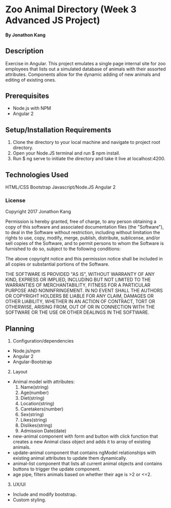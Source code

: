 # Zoo Animal Directory (Week 3 Advanced JS Project)

#### By Jonathon Kang

## Description

Exercise in Angular. This project emulates a single page internal site for zoo employees that lists out a simulated database of animals with their assorted attributes. Components allow for the dynamic adding of new animals and editing of existing ones.

## Prerequisites
* Node.js with NPM
* Angular 2

## Setup/Installation Requirements
1. Clone the directory to your local machine and navigate to project root directory.
2. Open your Node.JS terminal and run $ npm install.
3. Run $ ng serve to initiate the directory and take it live at localhost:4200.

## Technologies Used

HTML/CSS
Bootstrap
Javascript/Node.JS
Angular 2

### License

Copyright 2017 Jonathon Kang

Permission is hereby granted, free of charge, to any person obtaining a copy of this software and associated documentation files (the "Software"), to deal in the Software without restriction, including without limitation the rights to use, copy, modify, merge, publish, distribute, sublicense, and/or sell copies of the Software, and to permit persons to whom the Software is furnished to do so, subject to the following conditions:

The above copyright notice and this permission notice shall be included in all copies or substantial portions of the Software.

THE SOFTWARE IS PROVIDED "AS IS", WITHOUT WARRANTY OF ANY KIND, EXPRESS OR IMPLIED, INCLUDING BUT NOT LIMITED TO THE WARRANTIES OF MERCHANTABILITY, FITNESS FOR A PARTICULAR PURPOSE AND NONINFRINGEMENT. IN NO EVENT SHALL THE AUTHORS OR COPYRIGHT HOLDERS BE LIABLE FOR ANY CLAIM, DAMAGES OR OTHER LIABILITY, WHETHER IN AN ACTION OF CONTRACT, TORT OR OTHERWISE, ARISING FROM, OUT OF OR IN CONNECTION WITH THE SOFTWARE OR THE USE OR OTHER DEALINGS IN THE SOFTWARE.

## Planning
1. Configuration/dependencies
  * Node.js/npm
  * Angular 2
  * Angular-Bootstrap

2. Layout
  * Animal model with attributes:
    1. Name(string)
    2. Age(number)
    3. Diet(string)
    4. Location(string)
    5. Caretakers(number)
    6. Sex(string)
    7. Likes(string)
    8. Dislikes(string)
    9. Admission Date(date)
  * new-animal component with form and button with click function that creates a new Animal class object and adds it to array of existing animals.
  * update-animal component that contains ngModel relationships with existing animal attributes to update them dynamically.
  * animal-list component that lists all current animal objects and contains buttons to trigger the update component.
  * age pipe, filters animals based on whether their age is >2 or <=2.

3. UX/UI
  * Include and modify bootstrap.
  * Custom styling.
